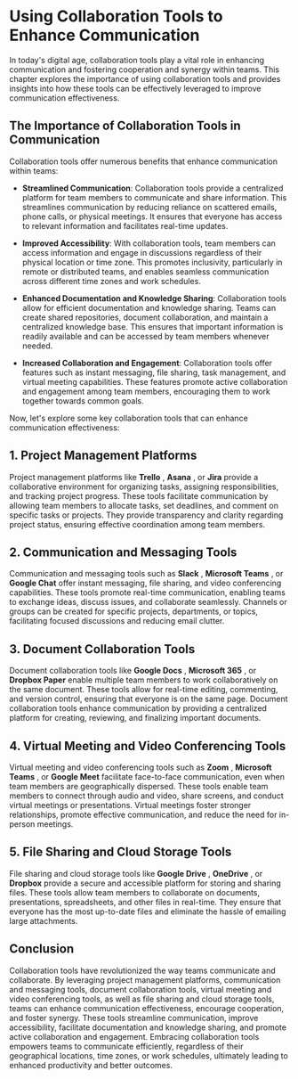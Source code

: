 Using Collaboration Tools to Enhance Communication
===========================================================

In today's digital age, collaboration tools play a vital role in enhancing communication and fostering cooperation and synergy within teams. This chapter explores the importance of using collaboration tools and provides insights into how these tools can be effectively leveraged to improve communication effectiveness.

The Importance of Collaboration Tools in Communication
------------------------------------------------------

Collaboration tools offer numerous benefits that enhance communication within teams:

* **Streamlined Communication**: Collaboration tools provide a centralized platform for team members to communicate and share information. This streamlines communication by reducing reliance on scattered emails, phone calls, or physical meetings. It ensures that everyone has access to relevant information and facilitates real-time updates.

* **Improved Accessibility**: With collaboration tools, team members can access information and engage in discussions regardless of their physical location or time zone. This promotes inclusivity, particularly in remote or distributed teams, and enables seamless communication across different time zones and work schedules.

* **Enhanced Documentation and Knowledge Sharing**: Collaboration tools allow for efficient documentation and knowledge sharing. Teams can create shared repositories, document collaboration, and maintain a centralized knowledge base. This ensures that important information is readily available and can be accessed by team members whenever needed.

* **Increased Collaboration and Engagement**: Collaboration tools offer features such as instant messaging, file sharing, task management, and virtual meeting capabilities. These features promote active collaboration and engagement among team members, encouraging them to work together towards common goals.

Now, let's explore some key collaboration tools that can enhance communication effectiveness:

1\. Project Management Platforms
-------------------------------

Project management platforms like **Trello** , **Asana** , or **Jira** provide a collaborative environment for organizing tasks, assigning responsibilities, and tracking project progress. These tools facilitate communication by allowing team members to allocate tasks, set deadlines, and comment on specific tasks or projects. They provide transparency and clarity regarding project status, ensuring effective coordination among team members.

2\. Communication and Messaging Tools
------------------------------------

Communication and messaging tools such as **Slack** , **Microsoft Teams** , or **Google Chat** offer instant messaging, file sharing, and video conferencing capabilities. These tools promote real-time communication, enabling teams to exchange ideas, discuss issues, and collaborate seamlessly. Channels or groups can be created for specific projects, departments, or topics, facilitating focused discussions and reducing email clutter.

3\. Document Collaboration Tools
-------------------------------

Document collaboration tools like **Google Docs** , **Microsoft 365** , or **Dropbox Paper** enable multiple team members to work collaboratively on the same document. These tools allow for real-time editing, commenting, and version control, ensuring that everyone is on the same page. Document collaboration tools enhance communication by providing a centralized platform for creating, reviewing, and finalizing important documents.

4\. Virtual Meeting and Video Conferencing Tools
-----------------------------------------------

Virtual meeting and video conferencing tools such as **Zoom** , **Microsoft Teams** , or **Google Meet** facilitate face-to-face communication, even when team members are geographically dispersed. These tools enable team members to connect through audio and video, share screens, and conduct virtual meetings or presentations. Virtual meetings foster stronger relationships, promote effective communication, and reduce the need for in-person meetings.

5\. File Sharing and Cloud Storage Tools
---------------------------------------

File sharing and cloud storage tools like **Google Drive** , **OneDrive** , or **Dropbox** provide a secure and accessible platform for storing and sharing files. These tools allow team members to collaborate on documents, presentations, spreadsheets, and other files in real-time. They ensure that everyone has the most up-to-date files and eliminate the hassle of emailing large attachments.

Conclusion
----------

Collaboration tools have revolutionized the way teams communicate and collaborate. By leveraging project management platforms, communication and messaging tools, document collaboration tools, virtual meeting and video conferencing tools, as well as file sharing and cloud storage tools, teams can enhance communication effectiveness, encourage cooperation, and foster synergy. These tools streamline communication, improve accessibility, facilitate documentation and knowledge sharing, and promote active collaboration and engagement. Embracing collaboration tools empowers teams to communicate efficiently, regardless of their geographical locations, time zones, or work schedules, ultimately leading to enhanced productivity and better outcomes.
